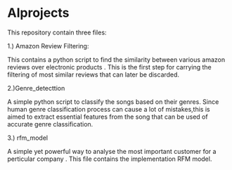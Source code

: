 # AIprojects


This repository contain three files:

1.) Amazon Review Filtering:

This contains a python script to find the similarity between various amazon reviews over electronic products . This is the first step for carrying the filtering of most similar reviews that can later be discarded.

2.)Genre_detecttion

A simple python script to classify the songs based on their genres. Since human genre classification process can cause a lot of mistakes,this is aimed to extract essential features from the song that can be used of accurate genre classification.


3.) rfm_model

A simple yet powerful way to analyse the most important customer for a perticular company . This file contains the implementation 
RFM model.
